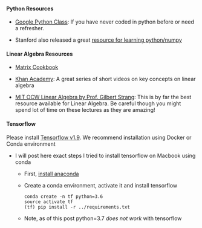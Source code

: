 #### Python Resources

* [Google Python Class](https://developers.google.com/edu/python/): If you have never coded in python before or need a refresher. 

* Stanford also released a great [resource for learning python/numpy](http://cs231n.github.io/python-numpy-tutorial/)


#### Linear Algebra Resources
* [Matrix Cookbook](https://www.math.uwaterloo.ca/~hwolkowi/matrixcookbook.pdf)

* [Khan Academy](https://www.khanacademy.org/math/linear-algebra): A great series of short videos on key concepts on linear algebra

* [MIT OCW Linear Algebra by Prof. Gilbert Strang](https://ocw.mit.edu/courses/mathematics/18-06-linear-algebra-spring-2010/video-lectures/): This is by far the best resource available for Linear Algebra. Be careful though you might spend lot of time on these lectures as they are amazing!


#### Tensorflow
Please install [Tensorflow v1.9](https://www.tensorflow.org/install/). We recommend installation using Docker or Conda environment

* I will post here exact steps I tried to install tensorflow on Macbook using conda
  * First, [install anaconda](https://www.anaconda.com/download/#macos)
  * Create a conda environment, activate it and install tensorflow

    ```
    conda create -n tf python=3.6
    source activate tf
    (tf) pip install -r ../requirements.txt
    ```
  * Note, as of this post python=3.7 *does not work* with tensorflow
